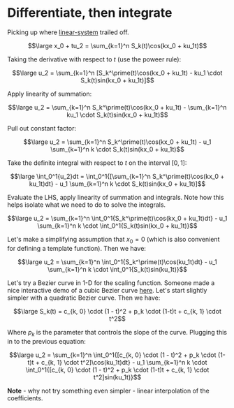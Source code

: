 # Differentiate, then integrate

Picking up where [linear-system](./linear-system.md) trailed off.

$$\large x_0 + tu_2 = \sum_{k=1}^n S_k(t)\cos(kx_0 + ku_1t)$$

Taking the derivative with respect to $t$ (use the poweer rule):

$$\large u_2 = \sum_{k=1}^n [S_k^\prime(t)\cos(kx_0 + ku_1t) - ku_1 \cdot S_k(t)sin(kx_0 + ku_1t)]$$

Apply linearity of summation:

$$\large u_2 = \sum_{k=1}^n S_k^\prime(t)\cos(kx_0 + ku_1t)  - \sum_{k=1}^n ku_1 \cdot S_k(t)sin(kx_0 + ku_1t)$$

Pull out constant factor:

$$\large u_2 = \sum_{k=1}^n S_k^\prime(t)\cos(kx_0 + ku_1t)  - u_1 \sum_{k=1}^n k \cdot S_k(t)sin(kx_0 + ku_1t)$$

Take the definite integral with respect to $t$ on the interval $[0, 1]$:

$$\large \int_0^1{u_2}dt = \int_0^1{[\sum_{k=1}^n S_k^\prime(t)\cos(kx_0 + ku_1t)dt}  - u_1 \sum_{k=1}^n k \cdot S_k(t)sin(kx_0 + ku_1t)]$$

Evaluate the LHS, apply linearity of summation and integrals. Note how this helps isolate what we need to do to solve the integrals.

$$\large u_2 = \sum_{k=1}^n \int_0^1{S_k^\prime(t)\cos(kx_0 + ku_1t)dt} - u_1 \sum_{k=1}^n k \cdot \int_0^1{S_k(t)sin(kx_0 + ku_1t)}$$

Let's make a simplifying assumption that $x_0 = 0$ (which is also convenient for defining a template function). Then we have:

$$\large u_2 = \sum_{k=1}^n \int_0^1{S_k^\prime(t)\cos(ku_1t)dt} - u_1 \sum_{k=1}^n k \cdot \int_0^1{S_k(t)sin(ku_1t)}$$

Let's try a Bezier curve in 1-D for the scaling function. Someone made a nice interactive demo of a cubic Bezier curve [here](http://www.demofox.org/bezcubic1d.html). Let's start slightly simpler with a quadratic Bezier curve. Then we have:

$$\large S_k(t) = c_{k, 0} \cdot (1 - t)^2 + p_k \cdot (1-t)t + c_{k, 1} \cdot t^2$$

Where $p_k$ is the parameter that controls the slope of the curve. Plugging this in to the previous equation:

$$\large u_2 = \sum_{k=1}^n \int_0^1{[c_{k, 0} \cdot (1 - t)^2 + p_k \cdot (1-t)t + c_{k, 1} \cdot t^2]\cos(ku_1t)dt} - u_1 \sum_{k=1}^n k \cdot \int_0^1{[c_{k, 0} \cdot (1 - t)^2 + p_k \cdot (1-t)t + c_{k, 1} \cdot t^2]sin(ku_1t)}$$

**Note** - why not try something even simpler - linear interpolation of the coefficients.
